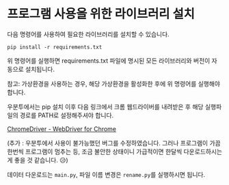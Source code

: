 # 프로그램 사용을 위한 라이브러리 설치

다음 명령어를 사용하여 필요한 라이브러리를 설치할 수 있습니다.

```
pip install -r requirements.txt
```

위 명령어를 실행하면 requirements.txt 파일에 명시된 모든 라이브러리와 버전이 자동으로 설치됩니다.

참고: 가상환경을 사용하는 경우, 해당 가상환경을 활성화한 후에 위 명령어를 실행해야 합니다. 

우분투에서는 pip 설치 이후 다음 링크에서 크롬 웹드라이버를 내려받은 후 해당 실행파일의 경로를 PATH로 설정해주셔야 합니다.

[ChromeDriver - WebDriver for Chrome](https://chromedriver.chromium.org/home)

(추가 : 우분투에서 사용이 불가능했던 버그를 수정하였습니다. 그러나 프로그램이 가끔 한번씩 프로그램이 멈추는 등, 조금 불안한 상태이니 가급적이면 한달씩 다운로드하시는게 좋을 것 같습니다. 😥)

데이터 다운로드는 `main.py`, 파일 이름 변경은 `rename.py`를 실행하시면 됩니다.
